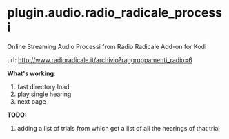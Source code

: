# plugin.audio.radio_radicale_processi
Online Streaming Audio Processi from Radio Radicale Add-on for Kodi 

url: http://www.radioradicale.it/archivio?raggruppamenti_radio=6 

**What's working**: 

1. fast directory load
2. play single hearing
3. next page 

**TODO:** 

1. adding a list of trials from which get a list of all the hearings of that trial

